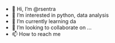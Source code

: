 - 👋 Hi, I’m @rsentra
- 👀 I’m interested in python, data analysis
- 🌱 I’m currently learning da
- 💞️ I’m looking to collaborate on ...
- 📫 How to reach me

<!---
rsentra/rsentra is a ✨ special ✨ repository because its `README.md` (this file) appears on your GitHub profile.
You can click the Preview link to take a look at your changes.
--->
